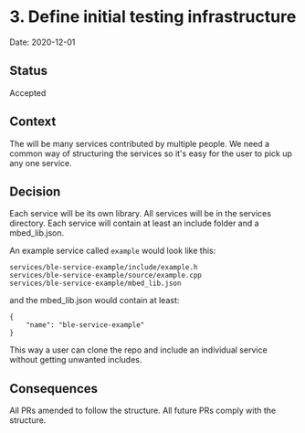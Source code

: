 # 3. Define initial testing infrastructure

Date: 2020-12-01

## Status

Accepted

## Context

The will be many services contributed by multiple people. We need a common way of structuring the services
so it's easy for the user to pick up any one service.

## Decision

Each service will be its own library. All services will be in the services directory.
Each service will contain at least an include folder and a mbed_lib.json.

An example service called `example` would look like this:

```
services/ble-service-example/include/example.h
services/ble-service-example/source/example.cpp
services/ble-service-example/mbed_lib.json
```

and the mbed_lib.json would contain at least:

```
{
    "name": "ble-service-example"
}
```

This way a user can clone the repo and include an individual service without getting unwanted includes.

## Consequences

All PRs amended to follow the structure. All future PRs comply with the structure. 
